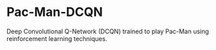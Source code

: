 # Pac-Man-DCQN
Deep Convolutional Q-Network (DCQN) trained to play Pac-Man using reinforcement learning techniques.
